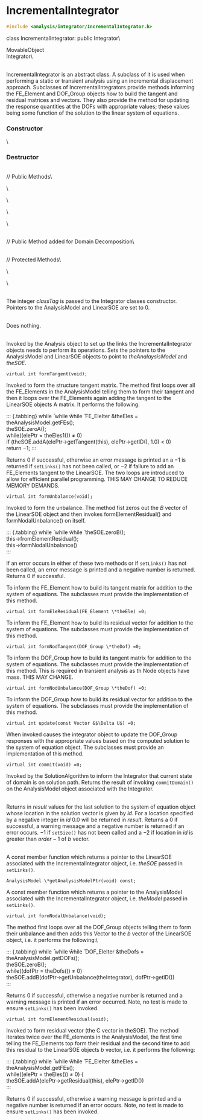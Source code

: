 
# IncrementalIntegrator 

```cpp
#include <analysis/integrator/IncrementalIntegrator.h>
```

class IncrementalIntegrator: public Integrator\

MovableObject\
Integrator\

\
IncrementalIntegrator is an abstract class. A subclass of it is used
when performing a static or transient analysis using an incremental
displacement approach. Subclasses of IncrementalIntegrators provide
methods informing the FE_Element and DOF_Group objects how to build the
tangent and residual matrices and vectors. They also provide the method
for updating the response quantities at the DOFs with appropriate
values; these values being some function of the solution to the linear
system of equations.

### Constructor

\
### Destructor

\
// Public Methods\

\

\

\

\

\
// Public Method added for Domain Decomposition\

\
// Protected Methods\

\

\

\
The integer *classTag* is passed to the Integrator classes constructor.
Pointers to the AnalysisModel and LinearSOE are set to $0$.

\
Does nothing.

\
Invoked by the Analysis object to set up the links the
IncrementalIntegrator objects needs to perform its operations. Sets the
pointers to the AnalysisModel and LinearSOE objects to point to
*theAnalaysisModel* and *theSOE*.

```{.cpp}
virtual int formTangent(void);
```

Invoked to form the structure tangent matrix. The method first loops
over all the FE_Elements in the AnalysisModel telling them to form their
tangent and then it loops over the FE_Elements again adding the tangent
to the LinearSOE objects A matrix. It performs the following:

::: {.tabbing}
while ̄ while w̄hile ̄ FE_EleIter &theEles = theAnalysisModel.getFEs();\
theSOE.zeroA();\
while((elePtr = theEles1()) $\neq$ 0)\
if (theSOE.addA(elePtr-$>$getTangent(this), elePtr-$>$getID(), $1.0$)
$<$ 0)\
return $-1$;
:::

Returns $0$ if successful, otherwise an error message is printed an a
$-1$ is returned if `setLinks()` has not been called, or $-2$ if failure
to add an FE_Elements tangent to the LinearSOE. The two loops are
introduced to allow for efficient parallel programming. THIS MAY CHANGE
TO REDUCE MEMORY DEMANDS.

```{.cpp}
virtual int formUnbalance(void);
```

Invoked to form the unbalance. The method fist zeros out the $B$ vector
of the LinearSOE object and then invokes formElementResidual() and
formNodalUnbalance() on itself.

::: {.tabbing}
while ̄ while w̄hile ̄ theSOE.zeroB();\
this-$>$fromElementResidual();\
this-$>$formNodalUnbalance()\
:::

If an error occurs in either of these two methods or if `setLinks()` has
not been called, an error message is printed and a negative number is
returned. Returns $0$ if successful.

To inform the FE_Element how to build its tangent matrix for addition to
the system of equations. The subclasses must provide the implementation
of this method.

```{.cpp}
virtual int formEleResidual(FE_Element \*theEle) =0;
```

To inform the FE_Element how to build its residual vector for addition
to the system of equations. The subclasses must provide the
implementation of this method.

```{.cpp}
virtual int formNodTangent(DOF_Group \*theDof) =0;
```

To inform the DOF_Group how to build its tangent matrix for addition to
the system of equations. The subclasses must provide the implementation
of this method. This is required in transient analysis as th Node
objects have mass. THIS MAY CHANGE.

```{.cpp}
virtual int formNodUnbalance(DOF_Group \*theDof) =0;
```

To inform the DOF_Group how to build its residual vector for addition to
the system of equations. The subclasses must provide the implementation
of this method.

```{.cpp}
virtual int update(const Vector &$\Delta U$) =0;
```

When invoked causes the integrator object to update the DOF_Group
responses with the appropriate values based on the computed solution to
the system of equation object. The subclasses must provide an
implementation of this method.

```{.cpp}
virtual int commit(void) =0;
```

Invoked by the SolutionAlgorithm to inform the Integrator that current
state of domain is on solution path. Returns the result of invoking
`commitDomain()` on the AnalysisModel object associated with the
Integrator.

\
Returns in *result* values for the last solution to the system of
equation object whose location in the solution vector is given by *id*.
For a location specified by a negative integer in *id* 0.0 will be
returned in *result*. Returns a $0$ if successful, a warning message and
a negative number is returned if an error occurs. $-1$ if `setSize()`
has not been called and a $-2$ if location in *id* is greater than
$order-1$ of $b$ vector.

\
A const member function which returns a pointer to the LinearSOE
associated with the IncrementalIntegrator object, i.e. *theSOE* passed
in `setLinks()`.

```{.cpp}
AnalysisModel \*getAnalysisModelPtr(void) const;
```

A const member function which returns a pointer to the AnalysisModel
associated with the IncrementalIntegrator object, i.e. *theModel* passed
in `setLinks()`.

```{.cpp}
virtual int formNodalUnbalance(void);
```

The method first loops over all the DOF_Group objects telling them to
form their unbalance and then adds this Vector to the $b$ vector of the
LinearSOE object, i.e. it performs the following:\

::: {.tabbing}
while ̄ while w̄hile ̄ DOF_EleIter &theDofs =
theAnalysisModel.getDOFs();\
theSOE.zeroB();\
while((dofPtr = theDofs()) $\neq$ 0)\
theSOE.addB(dofPtr-$>$getUnbalance(theIntegrator), dofPtr-$>$getID())\
:::

Returns $0$ if successful, otherwise a negative number is returned and a
warning message is printed if an error occurred. Note, no test is made
to ensure `setLinks()` has been invoked.

```{.cpp}
virtual int formElementResidual(void);
```

Invoked to form residual vector (the C vector in theSOE). The method
iterates twice over the FE_elements in the AnalysisModel, the first time
telling the FE_Elements top form their residual and the second time to
add this residual to the LinearSOE objects $b$ vector, i.e. it performs
the following:

::: {.tabbing}
while ̄ while w̄hile ̄ FE_EleIter &theEles = theAnalysisModel.getFEs();\
while((elePtr = theEles()) $\neq$ 0) {\
theSOE.addA(elePtr-$>$getResidual(this), elePtr-$>$getID())\
:::

Returns $0$ if successful, otherwise a warning message is printed and a
negative number is returned if an error occurs. Note, no test is made to
ensure `setLinks()` has been invoked.
